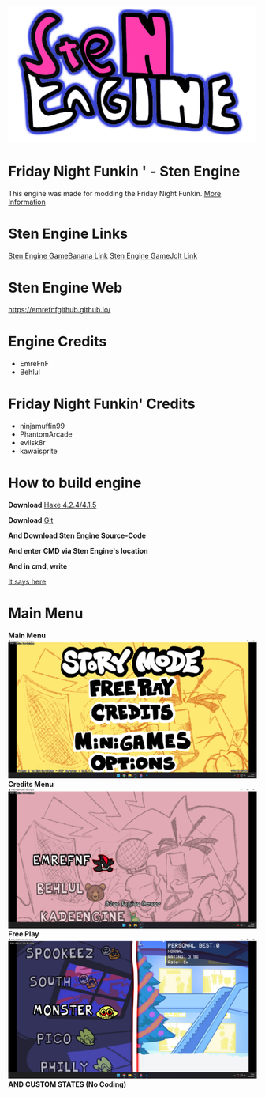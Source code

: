 ![Sten Engine Logo](/art/StenEngineTHENEWLogoBuildPS.png)
# Friday Night Funkin ' - Sten Engine
This engine was made for modding the Friday Night Funkin. [More Information](https://gamebanana.com/mods/375364)
# Sten Engine Links
[Sten Engine GameBanana Link](https://gamebanana.com/mods/375364)
[Sten Engine GameJolt Link](https://gamejolt.com/games/stenengine/716503)
# Sten Engine Web
https://emrefnfgithub.github.io/
# Engine Credits
- EmreFnF
- Behlul
# Friday Night Funkin' Credits
- ninjamuffin99
- PhantomArcade
- evilsk8r
- kawaisprite
# How to build engine
**Download** [Haxe 4.2.4/4.1.5](https://haxe.org/download/version/4.2.4/)

**Download** [Git](https://git-scm.com/)

**And Download Sten Engine Source-Code**

**And enter CMD via Sten Engine's location**

**And in cmd, write**

[It says here](https://emrefnfgithub.github.io/htmlassets/building.html)

# Main Menu
**Main Menu**
![](/art/mainstenengine.png)
**Credits Menu**
![](/art/creditsstenengine.png)
**Free Play**
![](/art/freeplay.png)
**AND CUSTOM STATES (No Coding)**
